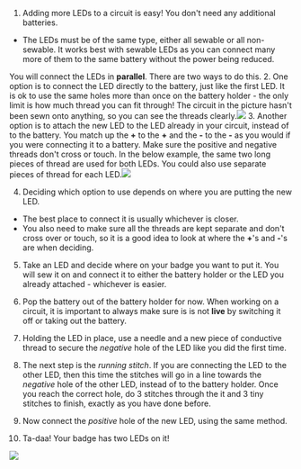 1. Adding more LEDs to a circuit is easy! You don't need any additional batteries. 
 * The LEDs must be of the same type, either all sewable or all non-sewable. It works best with sewable LEDs as you can connect many more of them to the same battery without the power being reduced.
 
 You will connect the LEDs in **parallel**. There are two ways to do this.
2. One option is to connect the LED directly to the battery, just like the first LED. It is ok to use the same holes more than once on the battery holder - the only limit is how much thread you can fit through! The circuit in the picture hasn't been sewn onto anything, so you can see the threads clearly.![](/assets/more_leds_separate_120_333_650.png)
3. Another option is to attach the new LED to the LED already in your circuit, instead of to the battery. You match up the **+** to the **+** and the **-** to the **-** as you would if you were connecting it to a battery. Make sure the positive and negative threads don't cross or touch. In the below example, the same two long pieces of thread are used for both LEDs. You could also use separate pieces of thread for each LED.![](/assets/more_leds_extended_120_225_650.png)
 
4. Deciding which option to use depends on where you are putting the new LED. 
 * The best place to connect it is usually whichever is closer.
 * You also need to make sure all the threads are kept separate and don't cross over or touch, so it is a good idea to look at where the **+**'s and **-**'s are when deciding.

5. Take an LED and decide where on your badge you want to put it. You will sew it on and connect it to either the battery holder or the LED you already attached - whichever is easier.

6. Pop the battery out of the battery holder for now. When working on a circuit, it is important to always make sure is is not **live** by switching it off or taking out the battery.

7. Holding the LED in place, use a needle and a new piece of conductive thread to secure the *negative* hole of the LED like you did the first time.

8. The next step is the *running stitch*. If you are connecting the LED to the other LED, then this time the stitches will go in a line towards the *negative* hole of the other LED, instead of to the battery holder. Once you reach the correct hole, do 3 stitches through the it and 3 tiny stitches to finish, exactly as you have done before.

9. Now connect the *positive* hole of the new LED, using the same method.

10. Ta-daa! Your badge has two LEDs on it!
 
![](/assets/badge_extended_lit_150_99_650.png)

  


